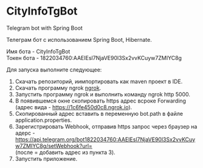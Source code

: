 # CityInfoTgBot
Telegram bot  with Spring Boot 

Телеграм бот с использованием Spring Boot, Hibernate.

Имя бота - CityInfoTgBot<br>
Токен бота - 1822034760:AAEIEsl7NjaVE90l3Sx2vvKCuyw7ZMIYC8g

Для запуска выполните следующее:
1. Скачать репозиторий, иимпортировать как maven проект в IDE.
2. Скачать программу ngrok <a href="https://ngrok.com/download">ngrok</a>.
3. Запустить программу ngrok и выполнить команду ngrok http 5000.
4. В появившемся окне скопировать https адрес всроке Forwarding (адрес вида - https://1c6fe450d0c8.ngrok.io).
5. Скопированный адрес вставить в переменную bot.path в файле application.properties.
6. Зарегистрировать Webhook, отправив https запрос через браузер на адерс - https://api.telegram.org/bot1822034760:AAEIEsl7NjaVE90l3Sx2vvKCuyw7ZMIYC8g/setWebhook?url=<br>
(после = добавить адрес из пункта 3).
7. Запустить приложение. 
